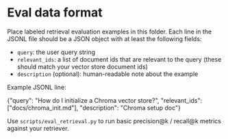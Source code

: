 Eval data format
================

Place labeled retrieval evaluation examples in this folder. Each line in the JSONL file should be a JSON object with at least the following fields:

- `query`: the user query string
- `relevant_ids`: a list of document ids that are relevant to the query (these should match your vector store document ids)
- `description` (optional): human-readable note about the example

Example JSONL line:

{"query": "How do I initialize a Chroma vector store?", "relevant_ids": ["docs/chroma_init.md"], "description": "Chroma setup doc"}

Use `scripts/eval_retrieval.py` to run basic precision@k / recall@k metrics against your retriever.
